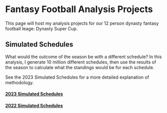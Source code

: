 # Fantasy Football Analysis Projects 

This page will host my analysis projects for our 12 person dynasty fantasy football 
leage: Dynasty Super Cup. 

## Simulated Schedules

What would the outcome of the season be with a different schedule? In this
analysis, I generate 10 million different schedules, then use the results of 
the season to calculate what the standings would be for each schedule. 

See the 2023 Simulated Schedules for a more detailed explanation of methodology.

#### [2023 Simulated Schedules](2023SimulatedSchedules/docs/2023_Schedule_Simulations.md)
#### [2022 Simulated Schedules](2022SimulatedSchedules/docs/2022_Schedule_Simulations.md)
